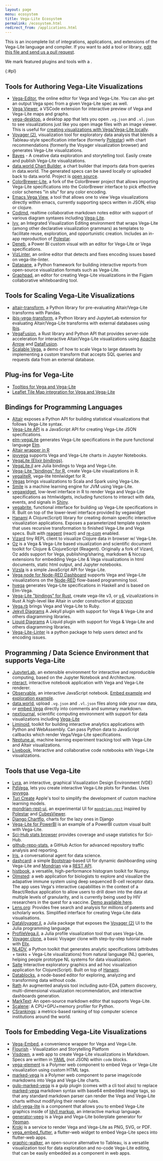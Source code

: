 ```yaml
---
layout: page
menu: ecosystem
title: Vega-Lite Ecosystem
permalink: /ecosystem.html
redirect_from: /applications.html
---
```


This is an incomplete list of integrations, applications, and extensions of the Vega-Lite language and compiler. If you want to add a tool or library, [edit this file and send us a pull request](https://github.com/vega/vega-lite/blob/next/site/ecosystem.md).

We mark featured plugins and tools with a <span class="octicon octicon-star"></span>.

{:#pl}

## Tools for Authoring Vega-Lite Visualizations

- <span class="octicon octicon-star"></span> [Vega-Editor](https://vega.github.io/editor/), the online editor for Vega and Vega-Lite. You can also get an output Vega spec from a given Vega-Lite spec as well.
- <span class="octicon octicon-star"></span> [Vega Viewer](https://github.com/RandomFractals/vscode-vega-viewer), a VSCode extension for interactive preview of Vega and Vega-Lite maps and graphs.
- [vega-desktop](https://github.com/kristw/vega-desktop), a desktop app that lets you open `.vg.json` and `.vl.json` to see visualizations just like you open image files with an image viewer. This is useful for [creating visualizations with Vega/Vega-Lite locally](https://medium.com/@kristw/create-visualizations-with-vega-on-your-machine-using-your-preferred-editor-529e1be875c0).
- <span class="octicon octicon-star"></span> [Voyager (2)](https://github.com/vega/voyager), visualization tool for exploratory data analysis that blends a Tableau-style specification interface (formerly [Polestar](https://github.com/vega/polestar)) with chart recommendations (formerly the Voyager visualization browser) and generates Vega-Lite visualizations.
- [Bayes](https://bayes.com) - A creative data exploration and storytelling tool. Easily create and publish Vega-Lite visualizations.
- [data.world Chart Builder](https://data.world/integrations/chart-builder), a chart builder that imports data from queries in data.world. The generated specs can be saved locally or uploaded back to data.world. Project is [open source](https://github.com/datadotworld/chart-builder).
- [ColorBrewer-Lite](https://github.com/vis-au/colorbrewer), a fork of the ColorBrewer project that allows importing Vega-Lite specifications into the ColorBrewer interface to pick effective color schemes "in situ" for any color encoding.
- [Emacs Vega View](https://github.com/applied-science/emacs-vega-view), a tool that allows one to view Vega visualizations directly within emacs, currently supporting specs written in JSON, elisp or clojure.
- [Codimd](https://github.com/hackmdio/codimd), realtime collaborative markdown notes editor with support of various diagram syntaxes including [Vega-Lite](https://hackmd.io/c/codimd-documentation/%2F%40codimd%2Fextra-supported-syntax#Vega-Lite).
- [Ivy](http://ivy-vis.netlify.app/), an Integrated Visualization Editing environment that wraps Vega-Lite (among other declarative visualization grammars) as templates to facilitate reuse, exploration, and opportunistic creation. Includes an in-app reproduction of [Polestar](https://github.com/vega/polestar).
- [Deneb](https://deneb-viz.github.io), a Power BI custom visual with an editor for Vega-Lite or Vega specifications.
- [VizLinter](https://vizlinter.idvxlab.com/), an online editor that detects and fixes encoding issues based on vega-lite-linter.
- [Datapane](https://github.com/datapane/datapane), a Python framework for building interactive reports from open-source visualization formats such as Vega-Lite.
- [Graphpad](https://www.figma.com/community/widget/1027276088284051809), an editor for creating Vega-Lite visualizations in the Figjam collaborative whiteboarding tool.

## Tools for Scaling Vega-Lite Visualizations

- [altair-transform](https://github.com/altair-viz/altair-transform), a Python library for pre-evaluating Altair/Vega-Lite transforms with Pandas.
- [ibis-vega-transform](https://github.com/Quansight/ibis-vega-transform), a Python library and JupyterLab extension for evaluating Altair/Vega-Lite transforms with external databases using [Ibis](https://ibis-project.org/).
- <span class="octicon octicon-star"></span> [VegaFusion](https://vegafusion.io/), a Rust library and Python API that provides server-side acceleration for interactive Altair/Vega-Lite visualizations using [Apache Arrow](https://arrow.apache.org/) and [DataFusion](https://arrow.apache.org/datafusion/).
- [Scalable Vega](https://github.com/vega/scalable-vega), a demo of how to scale Vega to large datasets by implementing a custom transform that accepts SQL queries and requests data from an external database.

## Plug-ins for Vega-Lite

- <span class="octicon octicon-star"></span> [Tooltips for Vega and Vega-Lite](https://github.com/vega/vega-lite-tooltip)
- [Leaflet Tile Map integration for Vega and Vega-Lite](https://github.com/nyurik/leaflet-vega)

## Bindings for Programming Languages

- <span class="octicon octicon-star"></span> [Altair](https://altair-viz.github.io) exposes a Python API for building statistical visualizations that follows Vega-Lite syntax.
- <span class="octicon octicon-star"></span> [Vega-Lite API](https://github.com/vega/vega-lite-api) is a JavaScript API for creating Vega-Lite JSON specifications.
- <span class="octicon octicon-star"></span> [elm-vegaLite](https://package.elm-lang.org/packages/gicentre/elm-vegalite/latest) generates Vega-Lite specifications in the pure functional language [Elm](https://elm-lang.org).
- [Altair wrapper in R](https://vegawidget.github.io/altair/)
- [ipyvega](https://github.com/vega/ipyvega) supports Vega and Vega-Lite charts in Jupyter Notebooks.
- [VegaLite (Elixir bindings)](https://github.com/elixir-nx/vega_lite).
- <span class="octicon octicon-star"></span> [VegaLite.jl](https://github.com/queryverse/VegaLite.jl) are Julia bindings to Vega and Vega-Lite.
- [Vega-Lite "bindings" for R](https://github.com/hrbrmstr/vegalite), create Vega-Lite visualizations in R.
- [vegaliteR](https://github.com/timelyportfolio/vegaliteR), vega-lite htmlwidget for R.
- [Vegas](https://github.com/aishfenton/Vegas) brings visualizations to Scala and Spark using Vega-Lite.
- [Smile](https://haifengl.github.io/) is a machine learning engine for JVM using Vega-Lite.
- [vegawidget](https://vegawidget.github.io/vegawidget), low-level interface in R to render Vega and Vega-Lite specifications as htmlwidgets, including functions to interact with data, events, and signals in [Shiny](https://shiny.rstudio.com).
- [vegabrite](https://vegawidget.github.io/vegabrite), functional interface for building up Vega-Lite specifications in R. Built on top of the lower-level interface provided by vegawidget
- [Hanami](https://github.com/jsa-aerial/hanami) A Clojure(Script) library for creating domain specific interactive visualization applications. Exposes a parameterized template system that uses recursive transformation to finished Vega-Lite and Vega specs. Built with [reagent](https://reagent-project.github.io/) (react) and [re-com](https://github.com/Day8/re-com) enabled.
- [Vizard](https://github.com/yieldbot/vizard) tiny REPL client to visualize Clojure data in browser w/ Vega-Lite.
- [Oz](https://github.com/metasoarous/oz) is a Vega & Vega-Lite based visualization and scientific document toolkit for Clojure & ClojureScript (Reagent). Originally a fork of Vizard, Oz adds support for Vega, publishing/sharing, markdown & hiccup extensions for embedding Vega-Lite & Vega visualizations in html documents, static html output, and Jupyter notebooks.
- [Vizsla](https://github.com/gjmcn/vizsla) is a simple JavaScript API for Vega-Lite.
- [Vega node for Node-RED Dashboard](https://flows.nodered.org/node/node-red-node-ui-vega) supports Vega and Vega-Lite visualizations on the [Node-RED](https://nodered.org/) flow-based programming tool.
- [hvega](https://hackage.haskell.org/package/hvega) generates Vega-Lite specifications in Haskell and is based on Elm-Vega.
- [Vega-Lite "bindings" for Rust](https://github.com/procyon-rs/vega_lite_3.rs), create vega-lite v3, or [v4](https://github.com/procyon-rs/vega_lite_4.rs), vizualizations in Rust A high-level like Altair in under construction at [procyon](https://github.com/procyon-rs/procyon)
- [Vega.rb](https://github.com/ankane/vega) brings Vega and Vega-Lite to Ruby.
- [Jekyll Diagrams](https://github.com/zhustec/jekyll-diagrams) A Jekyll plugin with support for Vega & Vega-Lite and others diagramming libraries.
- [Liquid Diagrams](https://github.com/zhustec/liquid-diagrams) A Liquid plugin with support for Vega & Vega-Lite and others diagramming libraries.
- [Vega-Lite-Linter](https://github.com/idvxlab/vega-lite-linter) is a python package to help users detect and fix encoding issues.

## Programming / Data Science Environment that supports Vega-Lite

- <span class="octicon octicon-star"></span> [JupyterLab](https://github.com/jupyterlab/jupyterlab), an extensible environment for interactive and reproducible computing, based on the Jupyter Notebook and Architecture.
- [nteract](https://github.com/nteract/nteract), interactive notebook application with Vega and Vega-Lite renderer.
- <span class="octicon octicon-star"></span> [Observable](https://beta.observablehq.com/), an interactive JavaScript notebook. [Embed example](https://beta.observablehq.com/@domoritz/hello-vega-embed) and [exploration example](https://beta.observablehq.com/@mbostock/exploring-data-with-vega-lite).
- [data.world](https://data.world), upload `.vg.json` and `.vl.json` files along side your raw data, or [embed Vega](https://docs.data.world/tutorials/markdown/#vega-and-vega-lite) directly into comments and summary markdown.
- [nextjournal](https://nextjournal.com/), scientific computing environment with support for data visualizations including [Vega-Lite](https://nextjournal.com/blog/plotting-with-vega-lite-in-nextjournal)
- [Liminoid](https://liminoid.io/), toolkit for building interactive analytics applications with Python and WebAssembly. Can pass Python data to JavaScript callbacks which render Vega/Vega-Lite specifications.
- [Neptune.ai](https://neptune.ai), machine learning experiment tracking tool with Vega-Lite and Altair visualizations.
- [Livebook](https://github.com/elixir-nx/livebook), Interactive and collaborative code notebooks with Vega-Lite visualizations.

## Tools that use Vega-Lite

- [Lyra](https://github.com/vega/lyra), an interactive, graphical Visualization Design Environment (VDE)
- <span class="octicon octicon-star"></span> [PdVega](https://altair-viz.github.io/pdvega/), lets you create interactive Vega-Lite plots for Pandas. Uses [ipyvega](https://github.com/vega/ipyvega).
- [Turi Create](https://github.com/apple/turicreate) Apple's tool to simplify the development of custom machine learning models.
- [mondrian-rest-ui](https://github.com/jazzido/mondrian-rest-ui), an experimental UI for [`mondrian-rest`](https://github.com/jazzido/mondrian-rest) inspired by [Polestar](https://github.com/vega/polestar) and [CubesViewer](https://github.com/jjmontesl/cubesviewer).
- [Django Chartflo](https://github.com/synw/django-chartflo), charts for the lazy ones in Django
- [Vega-Lite for PowerBI](https://github.com/Microsoft/vegalite-for-powerbi/) is an example of a PowerBI custom visual built with Vega-Lite.
- [Sci-Hub stats browser](https://github.com/greenelab/scihub) provides coverage and usage statistics for Sci-Hub.
- [github-repo-stats](https://github.com/jgehrcke/github-repo-stats), a GitHub Action for advanced repository traffic analysis and reporting.
- [Iris](https://hackernoon.com/a-conversational-agent-for-data-science-4ae300cdc220), a conversational agent for data science.
- [dashcard](https://github.com/scottcame/dashcard): a simple [Bootstrap](https://getbootstrap.com/)-based UI for dynamic dashboarding using Vega-Lite and [Mondrian](https://community.hds.com/docs/DOC-1009853) via a [REST API](https://github.com/ojbc/mondrian-rest).
- [histbook](https://github.com/diana-hep/histbook), a versatile, high-performance histogram toolkit for Numpy.
- [Olmsted](https://github.com/matsengrp/olmsted): a web application for biologists to explore and visualize the adapative immune system using deep sequenced B-cell receptor data. The app uses Vega's interactive capabilities in the context of a React/Redux application to allow users to drill down into the data at multiple levels of granularity, and is currently being used by HIV researchers in the quest for a vaccine. [Demo available here](https://olmstedviz.org).
- [Lens.org](https://www.lens.org/): Provides free search and analysis for millions of patents and scholarly works. Simplified interface for creating Vega-Lite data visualisations.
- [DataVoyager.jl](https://github.com/queryverse/DataVoyager.jl), a Julia package that exposes the [Voyager (2)](https://github.com/vega/voyager) UI to the Julia programming language.
- [ProfileVega.jl](https://github.com/davidanthoff/ProfileVega.jl), a Julia profile visualization tool that uses Vega-Lite.
- [Voyager clone](https://matyunya-simple-voyager-clone.ellx.app), a basic Voyager clone with step-by-step tutorial made with [Ellx](https://ellx.io).
- [NL4DV](https://nl4dv.github.io/nl4dv/), a Python toolkit that generates analytic specifications (attributes + tasks + Vega-Lite visualizations) from natural language (NL) queries, helping people prototype NL systems for data visualization.
- [Saite](https://github.com/jsa-aerial/saite) Interactive exploratory graphics and ad hoc visualization application for Clojure(Script). Built on top of [Hanami](https://github.com/jsa-aerial/hanami).
- [Datablocks](https://datablocks.pro), a node-based editor for exploring, analyzing and transforming data without code.
- [Rath](https://github.com/Kanaries/Rath) An augmented analysis tool including auto-EDA, pattern discovery, multi-dimensional visualization recommendation, and interactive dashboards generation.
- [MarkText](https://github.com/marktext/marktext): An open-source markdown editor that supports Vega-Lite.
- [Scalene](https://github.com/plasma-umass/scalene): A CPU+GPU+memory profiler for Python.
- [CSrankings](https://csrankings.org): a metrics-based ranking of top computer science institutions around the world.

## Tools for Embedding Vega-Lite Visualizations

- <span class="octicon octicon-star"></span> [Vega-Embed](https://github.com/vega/vega-embed), a convenience wrapper for Vega and Vega-Lite.
- <span class="octicon octicon-star"></span> [Flourish](https://flourish.studio/2018/05/29/vega-lite-in-flourish/) - Visualization and Storytelling Platform
- [Visdown](http://visdown.com), a web app to create Vega-Lite visualizations in Markdown. Specs are written in [YAML](http://www.yaml.org/) (not JSON) within `code` blocks.
- [vega-element](https://www.webcomponents.org/element/PolymerVis/vega-element) is a Polymer web component to embed Vega or Vega-Lite visualization using custom HTML tags.
- [marked-vega](https://www.webcomponents.org/element/PolymerVis/marked-vega) is a Polymer web component to parse image/code markdowns into Vega and Vega-Lite charts.
- [gulp-marked-vega](https://github.com/e2fyi/gulp-marked-vega) is a gulp plugin (comes with a cli tool also) to replace [marked-vega](https://www.webcomponents.org/element/PolymerVis/marked-vega) markdown syntax with base64 embedded image tags, so that any standard markdown parser can render the Vega and Vega-Lite charts without modifying their render rules.
- [idyll-vega-lite](https://github.com/idyll-lang/idyll-vega-lite) is a component that allows you to embed Vega-Lite graphics inside of [Idyll markup](https://idyll-lang.org), an interactive markup language.
- [generator-veeg](https://github.com/millette/generator-veeg) is a Vega and Vega-Lite boilerplate generator for [Yeoman](https://yeoman.io/).
- [Kroki](https://kroki.io/) is a service to render Vega and Vega-Lite as PNG, SVG, or PDF.
- [vega_embed_flutter](https://pub.dev/packages/vega_embed_flutter), a flutter-web widget to embed Vega-Lite specs into flutter-web apps.
- [graphic-walker](https://github.com/Kanaries/graphic-walker), an open-source alternative to Tableau, is a versatile visualization tool for data exploration and no-code Vega-Lite editing, that can be easily embedded as a component in web apps.
